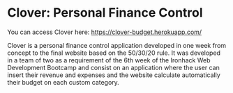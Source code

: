 # Clover: Personal Finance Control

You can access Clover here: https://clover-budget.herokuapp.com/

Clover is a personal finance control application developed in one week from concept to the final website based on the 50/30/20 rule. It was developed in a team of two as a requirement of the 6th week of the Ironhack Web Development Bootcamp and consist on an application where the user can insert their revenue and expenses and the website calculate automatically their budget on each custom category.



